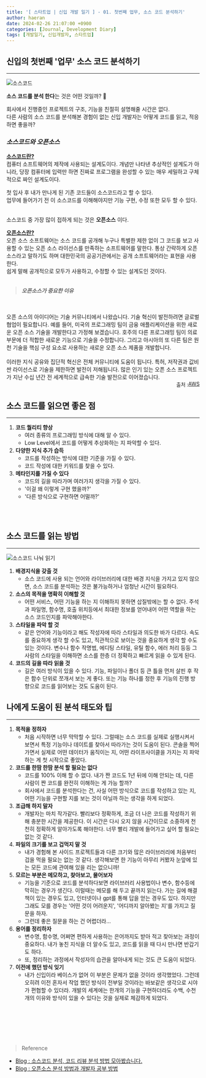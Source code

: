 ```yaml
---
title: '[ 스타트업 | 신입 개발 일기 ] - 01. 첫번째 업무, 소스 코드 분석하기'
author: haeran
date: 2024-02-26 21:07:00 +0900
categories: [Journal, Development Diary]
tags: [개발일기, 신입개발자, 스타트업]
---
```



## **신입의 첫번째 '업무' 소스 코드 분석하기**
<hr/>

<img src='https://blog.kakaocdn.net/dn/bsWnnP/btsrUu0tYxH/wBga3XanrA3gMD4YnEDTgk/img.png' alt='소스코드'>

**소스 코드를 분석 한다**는 것은 어떤 것일까? 🧐

회사에서 진행중인 프로젝트의 구조, 기능을 친절히 설명해줄 시간은 없다. 
<br/>
다른 사람의 소스 코드를 분석해본 경험이 없는 신입 개발자는 어떻게 코드를 읽고, 적응하면 좋을까?


### _소스코드와 오픈소스_

[**소스코드란?**](https://namu.wiki/w/%EC%86%8C%EC%8A%A4%20%EC%BD%94%EB%93%9C)
<br/>
컴퓨터 소프트웨어의 제작에 사용되는 설계도이다.
개념만 나타낸 추상적인 설계도가 아니라, 당장 컴퓨터에 입력만 하면 진짜로 프로그램을 완성할 수 있는 매우 세밀하고 구체적으로 짜인 설계도이다.

첫 입사 후 내가 만나게 된 기존 코드들이 소스코드라고 할 수 있다.
<br/>
업무에 들어가기 전 이 소스코드를 이해해야지만 기능 구현, 수정 또한 모두 할 수 있다.
<br/>
<br/>

소스코드 중 가장 많이 접하게 되는 것은 **오픈소스** 이다.

[**오픈소스란?**](https://ko.wikipedia.org/wiki/%EC%98%A4%ED%94%88_%EC%86%8C%EC%8A%A4_%EC%86%8C%ED%94%84%ED%8A%B8%EC%9B%A8%EC%96%B4)
<br/>
오픈 소스 소프트웨어는 소스 코드를 공개해 누구나 특별한 제한 없이 그 코드를 보고 사용할 수 있는 오픈 소스 라이선스를 만족하는 소프트웨어를 말한다. 통상 간략하게 오픈 소스라고 말하기도 하며 대한민국의 공공기관에서는 공개 소프트웨어라는 표현을 사용한다.
<br/>
쉽게 말해 공개적으로 모두가 사용하고, 수정할 수 있는 설계도인 것이다.
<br/>
<br/>

> _**오픈소스가 중요한 이유**_
<br/>
<br/>
오픈 소스의 아이디어는 기술 커뮤니티에서 나왔습니다. 기술 혁신이 발전하려면 글로벌 협업이 필요합니다. 예를 들어, 미국의 프로그래밍 팀이 금융 애플리케이션을 위한 새로운 오픈 소스 기술을 개발한다고 가정해 보겠습니다. 호주의 다른 프로그래밍 팀이 의료 부문에 더 적합한 새로운 기능으로 기술을 수정합니다. 그리고 아시아의 또 다른 팀은 원천 기술을 핵심 구성 요소로 사용하는 새로운 오픈 소스 제품을 개발합니다.
<br/>
<br/>
이러한 지식 공유와 집단적 혁신은 전체 커뮤니티에 도움이 됩니다. 특허, 저작권과 값비싼 라이선스로 기술을 제한하면 발전이 저해됩니다. 많은 인기 있는 오픈 소스 프로젝트가 지난 수십 년간 전 세계적으로 급속한 기술 발전으로 이어졌습니다. 
<div style='font-size:small; display:flex; justify-content:end'> 출처 : <a href='https://aws.amazon.com/ko/what-is/open-source/#:~:text=%EC%98%A4%ED%94%88%20%EC%86%8C%EC%8A%A4%EB%8A%94%20%EA%B3%B5%EA%B0%9C%EC%A0%81%EC%9C%BC%EB%A1%9C,%ED%95%9C%EB%8B%A4%EB%8A%94%20%EC%9D%98%EB%AF%B8%EC%97%90%EC%84%9C%20%EB%B9%84%EB%A1%AF%EB%90%98%EC%97%88%EC%8A%B5%EB%8B%88%EB%8B%A4.'>AWS</a></div>

## **소스 코드를 읽으면 좋은 점**
<hr/>

1. **코드 퀄리티 향상**
    - 여러 종류의 프로그래밍 방식에 대해 알 수 있다.
    - Low Level에서 코드를 어떻게 추상화하는 지 파악할 수 있다.
2. **다양한 지식 추가 습득**
    - 코드를 작성하는 방식에 대한 기준을 가질 수 있다.
    - 코드 작성에 대한 키워드를 찾을 수 있다.
3. **메타인지를 가질 수 있다**
    - 코드의 길을 따라가며 여러가지 생각을 가질 수 있다.
    - '이걸 왜 이렇게 구현 했을까?'
    - '다른 방식으로 구현하면 어떨까?'
<br/>
<br/>

## **소스 코드를 읽는 방법**
<hr/>
<img src='https://velog.velcdn.com/images%2Fqksud14%2Fpost%2F4852271e-62b4-47b7-b39f-606f4e020380%2Fusing-paths-of-actions-to-understand-pieces-of-code.png' alt='소스코드 나눠 읽기'>

1. **배경지식을 갖출 것**
    - 소스 코드에 사용 되는 언어와 라이브러리에 대한 배경 지식을 가지고 있지 않으면, 소스 코드를 분석하는 것은 불가능하거나 엄청난 시간이 필요하다.
2. **소스의 목적을 명확히 이해할 것**
    - 어떤 서비스, 어떤 기능을 하는 지 이해하지 못하면 삽질밖에는 할 수 없다. 주석과 파일명, 함수명, 호출 위치등에서 최대한 정보를 얻어내어 어떤 역할을 하는 소스 코드인지를 파악해야한다.
3. **스타일을 파악 할 것**
    - 같은 언어와 기능이라고 해도 작성자에 따라 스타일과 의도한 바가 다르다. 속도를 중요하게 생각 할 수도 있고, 직관적으로 보이는 것을 중요하게 생각 할 수도 있는 것이다. 변수나 함수 작명법, 에디팅 스타일, 유틸 함수, 에러 처리 등등 그 사람의 스타일을 이해하면 소스를 한층 더 정확하고 빠르게 읽을 수 있게 된다.
4. **코드의 길을 따라 읽을 것**
    - 길은 여러 방식이 있을 수 있다. 기능, 파일이나 폴더 등 큰 틀을 먼저 살핀 후 작은 함수 단위로 쪼개서 보는 게 좋다. 또는 기능 하나를 정한 후 기능의 진행 방향으로 코드를 읽어보는 것도 도움이 된다. 



## **나에게 도움이 된 분석 태도와 팁**
<hr/>

1. **목적을 정하자**
    - 처음 시작하면 너무 막막할 수 있다. 그럴때는 소스 코드를 실제로 실행시켜서 보면서 특정 기능이나 데이트를 찾아서 따라가는 것이 도움이 된다. 콘솔을 찍어가면서 실제로 어떤 데이터가 움직이는 지, 어떤 라이프사이클을 가지는 지 파악하는 게 첫 시작으로 좋았다.
2. **코드를 한땀 한땀 분석 할 필요는 없다**
    - 코드를 100% 이해 할 수 없다. 내가 짠 코드도 1년 뒤에 이해 안되는 데, 다른 사람이 짠 코드를 완전히 이해하는 게 가능 할까?
    - 회사에서 코드를 분석한다는 건, 사실 어떤 방식으로 코드를 작성하고 있는 지, 어떤 기능을 구현할 지를 보는 것이 아닐까 하는 생각을 하게 되었다.
3. **조급해 하지 말자**
    - 개발자는 마치 작가같다. 빨리보다 정확하게, 조금 더 나은 코드를 작성하기 위해 충분한 시간을 제공한다. 이 시간은 다시 오지 않을 시간이므로 소중하게 천천히 정확하게 알아가도록 해야한다. 너무 빨리 개발에 들어가고 싶어 할 필요는 없는 것 같다.
4. **파일의 크기를 보고 겁먹지 말 것**
    - 내가 경험해 본 사이드 프로젝트들과 다른 크기와 많은 라이브러리에 처음부터 겁을 먹을 필요는 없는 것 같다. 생각해보면 한 기능이 아무리 커봤자 눈앞에 있는 모든 코드에 관여해 있을 리는 없으니까!
5. **모르는 부분은 메모하고, 찾아보고, 물어보자**
    - 기능을 기준으로 코드를 분석하다보면 라이브러리 사용법이나 변수, 함수등에 막히는 경우가 생긴다. 이럴때는 메모를 해 두고 끝까지 읽는다. 가는 길에 해결책이 있는 경우도 있고, 인터넷이나 gpt를 통해 답을 얻는 경우도 있다. 하지만 그래도 모를 경우는 '어떤 것이 어려운지', '어디까지 알아봤는 지'를 가지고 질문을 하자.
    - 그런데 좋은 질문을 하는 건 어렵더라...
6. **용어를 정리하자**
    - 변수명, 함수명, 어쩌면 편하게 사용하는 은어까지도 받아 적고 찾아보는 과정이 중요하다. 내가 놓친 지식을 더 알수도 있고, 코드를 읽을 때 다시 만나면 반갑기도 하다.
    - 또, 정리하는 과정에서 작성자의 습관을 알아내게 되는 것도 큰 도움이 되었다.
7. **이전에 했던 방식 잊기**
    - 내가 신입이라 베이스가 없어 이 부분은 문제가 없을 것이라 생각했었다. 그런데 오히려 이전 혼자서 작업 했던 방식이 전부일 것이라는 바보같은 생각으로 시야가 편협할 수 있더라. 개발의 세계에는 한개의 기능을 구현하더라도 수백, 수천개의 이유와 방식이 있을 수 있다는 것을 실제로 체감하게 되었다.
<br/>
<br/>
<br/>
<br/>
<br/>

>Reference
- [Blog : 소스코드 분석, 코드 리뷰 분석 방법 모아봤습니다.](https://fishpoint.tistory.com/1097)
- [Blog : 오픈소스 분석 방법과 개발자 공부 방법](https://development-crow.tistory.com/21)